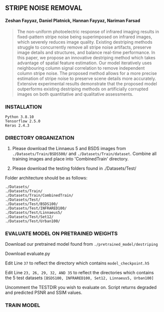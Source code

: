 ## STRIPE NOISE REMOVAL

#### Zeshan Fayyaz, Daniel Platnick, Hannan Fayyaz, Nariman Farsad 

> The non-uniform photoelectric response of infrared imaging results in fixed-pattern stripe noise being superimposed on infrared images, which severely reduces image quality. Existing destriping methods struggle to concurrently remove all stripe noise artifacts, preserve image details and structures, and balance real-time performance. In this paper, we propose an innovative destriping method which takes advantage of spatial feature estimation. Our model iteratively uses neighbouring column signal correlation to remove independent column stripe noise. The proposed method allows for a more precise estimation of stripe noise to preserve scene details more accurately. Extensive experimental results demonstrate that the proposed model outperforms existing destriping methods on artificially corrupted images on both quantitative and qualitative assessments. 

### INSTALLATION

```
Python 3.8.10
Tensorflow 2.5.0
Keras 2.4.3 
```

### DIRECTORY ORGANIZATION 

1. Please download the Linnaeus 5 and BSDS images from ```./Datasets/Train/BSDS500/``` and ```./Datasets/Train/dataset```. Combine all training images and place into 'CombinedTrain' directory. 

2. Please download the testing folders found in ./Datasets/Test/ 

Folder architecture should be as follows: 
```
./Datasets/
./Datasets/Train/
./Datasets/Train/CombinedTrain/
./Datasets/Test/
./Datasets/Test/BSDS100/
./Datasets/Test/INFRARED100/
./Datasets/Test/Linnaeus5/
./Datasets/Test/Set12/
./Datasets/Test/Urban100/
```

### EVALUATE MODEL ON PRETRAINED WEIGHTS

Download our pretrained model found from ```./pretrained_model/destriping```

Download evaluate.py

Edit Line ```37``` to reflect the directory which contains ```model_checkpoint.h5```

Edit Line ```23, 26, 29, 32, AND 35``` to reflect the directories which contains the 5 test datasets ```[BSDS100, INFRARED100, Set12, Linnaeus5, Urban100]```

Uncomment the TESTDIR you wish to evaluate on. Script returns degraded and predicted PSNR and SSIM values. 


### TRAIN MODEL








